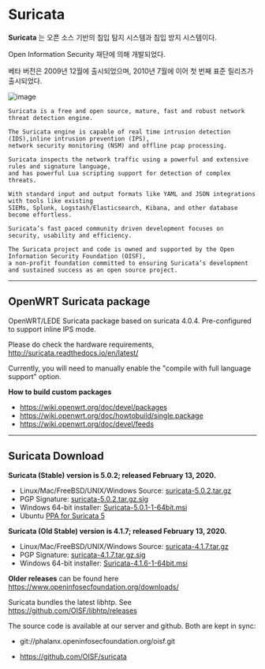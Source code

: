 # Suricata

**Suricata** 는 오픈 소스 기반의 침입 탐지 시스템과 침입 방지 시스템이다.

Open Information Security 재단에 의해 개발되었다.

베타 버전은 2009년 12월에 출시되었으며, 2010년 7월에 이어 첫 번째 표준 릴리즈가 출시되었다.

![image](https://user-images.githubusercontent.com/41619898/76156314-22eb4f00-613c-11ea-9989-844cec46efd6.png)

```
Suricata is a free and open source, mature, fast and robust network threat detection engine.

The Suricata engine is capable of real time intrusion detection (IDS),inline intrusion prevention (IPS),
network security monitoring (NSM) and offline pcap processing.

Suricata inspects the network traffic using a powerful and extensive rules and signature language,
and has powerful Lua scripting support for detection of complex threats.

With standard input and output formats like YAML and JSON integrations with tools like existing
SIEMs, Splunk, Logstash/Elasticsearch, Kibana, and other database become effortless.

Suricata’s fast paced community driven development focuses on security, usability and efficiency.

The Suricata project and code is owned and supported by the Open Information Security Foundation (OISF),
a non-profit foundation committed to ensuring Suricata’s development 
and sustained success as an open source project.
```



------



## OpenWRT Suricata package

OpenWRT/LEDE Suricata package based on suricata 4.0.4. Pre-configured to support inline IPS mode.

Please do check the hardware requirements, http://suricata.readthedocs.io/en/latest/

Currently, you will need to manually enable the "compile with full language support" option.



**How to build custom packages**

- https://wiki.openwrt.org/doc/devel/packages
- https://wiki.openwrt.org/doc/howtobuild/single.package
- https://wiki.openwrt.org/doc/devel/feeds



-------



## Suricata Download

**Suricata (Stable) version is 5.0.2; released February 13, 2020.**

- Linux/Mac/FreeBSD/UNIX/Windows Source: [suricata-5.0.2.tar.gz](https://www.openinfosecfoundation.org/download/suricata-5.0.2.tar.gz)
- PGP Signature: [suricata-5.0.2.tar.gz.sig](https://www.openinfosecfoundation.org/download/suricata-5.0.2.tar.gz.sig)
- Windows 64-bit installer: [Suricata-5.0.1-1-64bit.msi](https://www.openinfosecfoundation.org/download/windows/Suricata-5.0.1-1-64bit.msi)
- Ubuntu [PPA for Suricata 5](https://redmine.openinfosecfoundation.org/projects/suricata/wiki/Ubuntu_Installation_-_Personal_Package_Archives_(PPA))



**Suricata (Old Stable) version is 4.1.7; released February 13, 2020.**

- Linux/Mac/FreeBSD/UNIX/Windows Source: [suricata-4.1.7.tar.gz](https://www.openinfosecfoundation.org/download/suricata-4.1.7.tar.gz)
- PGP Signature: [suricata-4.1.7.tar.gz.sig](https://www.openinfosecfoundation.org/download/suricata-4.1.7.tar.gz.sig)
- Windows 64-bit installer: [Suricata-4.1.6-1-64bit.msi](https://www.openinfosecfoundation.org/download/windows/Suricata-4.1.6-1-64bit.msi)



**Older releases** can be found here https://www.openinfosecfoundation.org/downloads/

Suricata bundles the latest libhtp. See https://github.com/OISF/libhtp/releases

The source code is available at our server and github. Both are kept in sync:

- git://phalanx.openinfosecfoundation.org/oisf.git

- https://github.com/OISF/suricata

